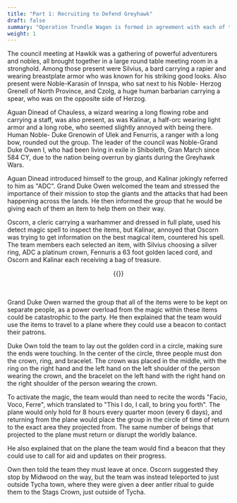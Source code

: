 ```yaml
---
title: "Part 1: Recruiting to Defend Greyhawk"
draft: false
summary: "Operation Trundle Wagon is formed in agreement with each of their patrons"
weight: 1
---
```


The council meeting at Hawkik was a gathering of powerful adventurers and nobles, all brought together in a large round table meeting room in a stronghold. Among those present were Silvius, a bard carrying a rapier and wearing breastplate armor who was known for his striking good looks. Also present were Noble-Karasin of Innspa, who sat next to his Noble- Herzog Grenell of North Province, and Czolg, a huge human barbarian carrying a spear, who was on the opposite side of Herzog.

Aguan Dinead of Chauless, a wizard wearing a long flowing robe and carrying a staff, was also present, as was Kalinar, a half-orc wearing light armor and a long robe, who seemed slightly annoyed with being there. Human Noble- Duke Grenowin of Ulek and Fenurris, a ranger with a long bow, rounded out the group. The leader of the council was Noble-Grand Duke Owen I, who had been living in exile in Shiboleth, Gran March since 584 CY, due to the nation being overrun by giants during the Greyhawk Wars.

Aguan Dinead introduced himself to the group, and Kalinar jokingly referred to him as "ADC". Grand Duke Owen welcomed the team and stressed the importance of their mission to stop the giants and the attacks that had been happening across the lands. He then informed the group that he would be giving each of them an item to help them on their way.

Oscorn, a cleric carrying a warhammer and dressed in full plate, used his detect magic spell to inspect the items, but Kalinar, annoyed that Oscorn was trying to get information on the best magical item, countered his spell. The team members each selected an item, with Silvius choosing a silver ring, ADC a platinum crown, Fennuris a 63 foot golden laced cord, and Oscorn and Kalinar each receiving a bag of treasure.

<center>
  {{<imageToClick imagePath = "DALL·E 2022-11-16 21.38.32 - armored cleric hammer runs magically righteously protecting friends giant wolves.png" Capition = "DALL·E 2022-11-16 21.38.32 - armored cleric hammer runs magically righteously protecting friends giant wolves"  width = "50%" >}}
</center>
<br>
<br>

Grand Duke Owen warned the group that all of the items were to be kept on separate people, as a power overload from the magic within these items could be catastrophic to the party. He then explained that the team would use the items to travel to a plane where they could use a beacon to contact their patrons.

Duke Own told the team to lay out the golden cord in a circle, making sure the ends were touching. In the center of the circle, three people must don the crown, ring, and bracelet. The crown was placed in the middle, with the ring on the right hand and the left hand on the left shoulder of the person wearing the crown, and the bracelet on the left hand with the right hand on the right shoulder of the person wearing the crown.

To activate the magic, the team would than need to recite the words "Facio, Voco, Ferre", which translated to "This I do, I call, to bring you forth". The plane would only hold for 8 hours every quarter moon (every 6 days), and returning from the plane would place the group in the circle of time of return to the exact area they projected from. The same number of beings that projected to the plane must return or disrupt the worldly balance.

He also explained that on the plane the team would find a beacon that they could use to call for aid and updates on their progress. 

Own then told the team they must leave at once. Oscorn suggested they stop by Midwood on the way, but the team was instead teleported to just outside Tycha town, where they were given a deer antler ritual to guide them to the Stags Crown, just outside of Tycha.


